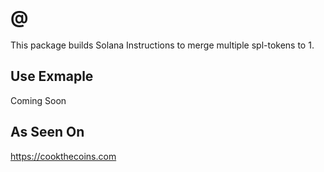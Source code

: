 # @

This package builds Solana Instructions to merge multiple spl-tokens to 1.

## Use Exmaple

Coming Soon

## As Seen On

https://cookthecoins.com
